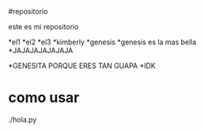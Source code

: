 #repositorio

este es mi repositorio 

*el1
*el2
*el3
*kimberly 
*genesis
*genesis es la mas bella 
*JAJAJAJAJAJAJA

*GENESITA PORQUE ERES TAN GUAPA
*IDK 

# como usar
./hola.py

